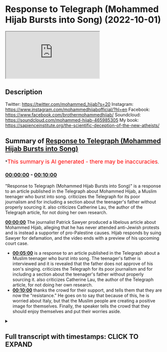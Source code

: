 # Response to Telegraph (Mohammed Hijab Bursts into Song) (2022-10-01)

<iframe loading='lazy' src='https://www.youtube.com/embed/ffi2vmGVz8o'></iframe>

## Description

Twitter: https://twitter.com/mohammed_hijab?s=20
Instagram: https://www.instagram.com/mohammedhijabofficial/?hl=en
Facebook: https://www.facebook.com/brothermohammedhijab/
Soundcloud: https://soundcloud.com/mohammed-hijab-465985305
My book: https://sapienceinstitute.org/the-scientific-deception-of-the-new-atheists/

## Summary of [Response to Telegraph (Mohammed Hijab Bursts into Song)](https://www.youtube.com/watch?v=ffi2vmGVz8o)


*<span style="color:red; font-size:125%">This summary is AI generated - there may be inaccuracies</span>.

### [00:00:00](https://www.youtube.com/watch?v=ffi2vmGVz8o&t=0) - [00:10:00](https://www.youtube.com/watch?v=ffi2vmGVz8o&t=600)

 "Response to Telegraph (Mohammed Hijab Bursts into Song)" is a response to an article published in the Telegraph about Mohammed Hijab, a Muslim teenager who burst into song.  criticizes the Telegraph for its poor journalism and for including a section about the teenager's father without properly sourcing it.  also criticizes Catherine Lau, the author of the Telegraph article, for not doing her own research.

**[00:00:00](https://www.youtube.com/watch?v=ffi2vmGVz8o&t=0)** The journalist Patrick Sawyer produced a libelous article about Mohammed Hijab, alleging that he has never attended anti-Jewish protests and is instead a supporter of pro-Palestine causes. Hijab responds by suing Sawyer for defamation, and the video ends with a preview of his upcoming court case.
* **[00:05:00](https://www.youtube.com/watch?v=ffi2vmGVz8o&t=300)** is a response to an article published in the Telegraph about a Muslim teenager who burst into song. The teenager's father is interviewed and it is revealed that the father does not approve of his son's singing.  criticizes the Telegraph for its poor journalism and for including a section about the teenager's father without properly sourcing it.  also criticizes Catherine Lau, the author of the Telegraph article, for not doing her own research.
* **[00:10:00](https://www.youtube.com/watch?v=ffi2vmGVz8o&t=600)** thanks the crowd for their support, and tells them that they are now the "resistance." He goes on to say that because of this, he is worried about Italy, but that the Muslim people are creating a positive image for themselves. Finally, the speaker tells the crowd that they should enjoy themselves and put their worries aside.

<details><summary><h2>Full transcript with timestamps: CLICK TO EXPAND</h2></summary>

[0:00:00](https://youtu.be/ffi2vmGVz8o?t=0) Martina  
[0:00:13](https://youtu.be/ffi2vmGVz8o?t=13) Patrick Sawyer  
[0:00:15](https://youtu.be/ffi2vmGVz8o?t=15) a senior journalist at the telegraph who  
[0:00:18](https://youtu.be/ffi2vmGVz8o?t=18) produced a piece about me  
[0:00:20](https://youtu.be/ffi2vmGVz8o?t=20) some time ago  
[0:00:23](https://youtu.be/ffi2vmGVz8o?t=23) a completely libelous piece where he  
[0:00:27](https://youtu.be/ffi2vmGVz8o?t=27) misrepresents me  
[0:00:29](https://youtu.be/ffi2vmGVz8o?t=29) completely in fact forget about just  
[0:00:31](https://youtu.be/ffi2vmGVz8o?t=31) misrepresenting me he misrepresents the  
[0:00:34](https://youtu.be/ffi2vmGVz8o?t=34) entire situation  
[0:00:35](https://youtu.be/ffi2vmGVz8o?t=35) in Leicester between the hindutva and  
[0:00:38](https://youtu.be/ffi2vmGVz8o?t=38) the Muslim people let's take a look at  
[0:00:40](https://youtu.be/ffi2vmGVz8o?t=40) what he looks like  
[0:00:42](https://youtu.be/ffi2vmGVz8o?t=42) because it's already on the public  
[0:00:44](https://youtu.be/ffi2vmGVz8o?t=44) record he's got a an open Twitter  
[0:00:46](https://youtu.be/ffi2vmGVz8o?t=46) account there's no problems here in fact  
[0:00:48](https://youtu.be/ffi2vmGVz8o?t=48) he was showing pictures of me as well in  
[0:00:50](https://youtu.be/ffi2vmGVz8o?t=50) fact mentioning where I live  
[0:00:53](https://youtu.be/ffi2vmGVz8o?t=53) I think he lives in Middlesex London  
[0:00:55](https://youtu.be/ffi2vmGVz8o?t=55) just to return the favor to him since he  
[0:00:58](https://youtu.be/ffi2vmGVz8o?t=58) has tried to expose where I live no  
[0:01:00](https://youtu.be/ffi2vmGVz8o?t=60) problem you live in Middlesex London I  
[0:01:03](https://youtu.be/ffi2vmGVz8o?t=63) think it is anyway  
[0:01:05](https://youtu.be/ffi2vmGVz8o?t=65) no matter this individual will now have  
[0:01:08](https://youtu.be/ffi2vmGVz8o?t=68) to present himself  
[0:01:10](https://youtu.be/ffi2vmGVz8o?t=70) in a court of law  
[0:01:12](https://youtu.be/ffi2vmGVz8o?t=72) because he is officially being sued now  
[0:01:15](https://youtu.be/ffi2vmGVz8o?t=75) whether or not he wins the case  
[0:01:17](https://youtu.be/ffi2vmGVz8o?t=77) is aside the point the fact that you  
[0:01:20](https://youtu.be/ffi2vmGVz8o?t=80) decided to misrepresent me in the ways  
[0:01:22](https://youtu.be/ffi2vmGVz8o?t=82) that you have  
[0:01:24](https://youtu.be/ffi2vmGVz8o?t=84) means now that you will be  
[0:01:25](https://youtu.be/ffi2vmGVz8o?t=85) inconvenienced with a court case  
[0:01:29](https://youtu.be/ffi2vmGVz8o?t=89) but what wouldn't be known is that I  
[0:01:32](https://youtu.be/ffi2vmGVz8o?t=92) actually gave you an opportunity to make  
[0:01:34](https://youtu.be/ffi2vmGVz8o?t=94) reasonable retractions I recorded the  
[0:01:38](https://youtu.be/ffi2vmGVz8o?t=98) conversation that I had with you in kind  
[0:01:39](https://youtu.be/ffi2vmGVz8o?t=99) and in that conversation I went through  
[0:01:42](https://youtu.be/ffi2vmGVz8o?t=102) piece by piece  
[0:01:45](https://youtu.be/ffi2vmGVz8o?t=105) what exactly was misrepresentative about  
[0:01:49](https://youtu.be/ffi2vmGVz8o?t=109) that article  
[0:01:50](https://youtu.be/ffi2vmGVz8o?t=110) the first thing I said to you as you can  
[0:01:53](https://youtu.be/ffi2vmGVz8o?t=113) hear  
[0:01:54](https://youtu.be/ffi2vmGVz8o?t=114) will you be able to hear is that I have  
[0:01:57](https://youtu.be/ffi2vmGVz8o?t=117) never  
[0:01:58](https://youtu.be/ffi2vmGVz8o?t=118) and will never  
[0:02:00](https://youtu.be/ffi2vmGVz8o?t=120) or don't have the time or any kind of  
[0:02:02](https://youtu.be/ffi2vmGVz8o?t=122) inclination  
[0:02:04](https://youtu.be/ffi2vmGVz8o?t=124) to attend supposed  
[0:02:06](https://youtu.be/ffi2vmGVz8o?t=126) anti-jewish protests  
[0:02:09](https://youtu.be/ffi2vmGVz8o?t=129) the only ever protests I've attended  
[0:02:12](https://youtu.be/ffi2vmGVz8o?t=132) or spearheaded or been a party to  
[0:02:16](https://youtu.be/ffi2vmGVz8o?t=136) are pro-palissinian protests and unless  
[0:02:19](https://youtu.be/ffi2vmGVz8o?t=139) in your mind  
[0:02:21](https://youtu.be/ffi2vmGVz8o?t=141) the two Notions are equivalent  
[0:02:24](https://youtu.be/ffi2vmGVz8o?t=144) then this is nothing but pure  
[0:02:27](https://youtu.be/ffi2vmGVz8o?t=147) misrepresentation and in fact not just  
[0:02:30](https://youtu.be/ffi2vmGVz8o?t=150) that it's a clear attempt by the media  
[0:02:34](https://youtu.be/ffi2vmGVz8o?t=154) to employ  
[0:02:36](https://youtu.be/ffi2vmGVz8o?t=156) this kind of  
[0:02:39](https://youtu.be/ffi2vmGVz8o?t=159) censoriousness  
[0:02:41](https://youtu.be/ffi2vmGVz8o?t=161) or to create a culture of sensoriousness  
[0:02:45](https://youtu.be/ffi2vmGVz8o?t=165) for individuals who are activists for  
[0:02:47](https://youtu.be/ffi2vmGVz8o?t=167) the Palestinian cause by labeling them  
[0:02:50](https://youtu.be/ffi2vmGVz8o?t=170) with the worst kind of labels I have to  
[0:02:53](https://youtu.be/ffi2vmGVz8o?t=173) break it to you not only is this unfair  
[0:02:58](https://youtu.be/ffi2vmGVz8o?t=178) is it illegal in this country for you to  
[0:03:01](https://youtu.be/ffi2vmGVz8o?t=181) say something like that but also  
[0:03:04](https://youtu.be/ffi2vmGVz8o?t=184) it is something which now demonstrates  
[0:03:07](https://youtu.be/ffi2vmGVz8o?t=187) your desperation and the fact that  
[0:03:10](https://youtu.be/ffi2vmGVz8o?t=190) you've lost the argument  
[0:03:12](https://youtu.be/ffi2vmGVz8o?t=192) the fact is this  
[0:03:15](https://youtu.be/ffi2vmGVz8o?t=195) I have had conversations with Jewish  
[0:03:17](https://youtu.be/ffi2vmGVz8o?t=197) people debates with Jewish people  
[0:03:20](https://youtu.be/ffi2vmGVz8o?t=200) debates with Zionist people countless  
[0:03:22](https://youtu.be/ffi2vmGVz8o?t=202) debates  
[0:03:24](https://youtu.be/ffi2vmGVz8o?t=204) countless debates  
[0:03:26](https://youtu.be/ffi2vmGVz8o?t=206) and all of them were favorable to me as  
[0:03:29](https://youtu.be/ffi2vmGVz8o?t=209) you can see with the hundred actually  
[0:03:31](https://youtu.be/ffi2vmGVz8o?t=211) not hundreds of thousands I would say  
[0:03:33](https://youtu.be/ffi2vmGVz8o?t=213) tens of millions of people who have  
[0:03:35](https://youtu.be/ffi2vmGVz8o?t=215) viewed such debates I've even produced a  
[0:03:37](https://youtu.be/ffi2vmGVz8o?t=217) book on the matter of Zionist terrorism  
[0:03:44](https://youtu.be/ffi2vmGVz8o?t=224) and so after the public  
[0:03:47](https://youtu.be/ffi2vmGVz8o?t=227) have seen this and millions of people  
[0:03:49](https://youtu.be/ffi2vmGVz8o?t=229) have been affected  
[0:03:51](https://youtu.be/ffi2vmGVz8o?t=231) and that the white top the intellectual  
[0:03:54](https://youtu.be/ffi2vmGVz8o?t=234) white towel has been thrown in  
[0:03:57](https://youtu.be/ffi2vmGVz8o?t=237) this is what you have to resort to Now  
[0:03:59](https://youtu.be/ffi2vmGVz8o?t=239) isn't it you now have to resort instead  
[0:04:02](https://youtu.be/ffi2vmGVz8o?t=242) of trying to defeat me with facts  
[0:04:05](https://youtu.be/ffi2vmGVz8o?t=245) and scholarly references and citations  
[0:04:08](https://youtu.be/ffi2vmGVz8o?t=248) now it's anti-jewish okay  
[0:04:12](https://youtu.be/ffi2vmGVz8o?t=252) even though there are unequivocal  
[0:04:14](https://youtu.be/ffi2vmGVz8o?t=254) statements on this very channel of me  
[0:04:17](https://youtu.be/ffi2vmGVz8o?t=257) speaking against anti-Semitism but let's  
[0:04:19](https://youtu.be/ffi2vmGVz8o?t=259) disregard that not even mention that and  
[0:04:22](https://youtu.be/ffi2vmGVz8o?t=262) refer to me as answer Jewish does that  
[0:04:24](https://youtu.be/ffi2vmGVz8o?t=264) you do you think you have  
[0:04:26](https://youtu.be/ffi2vmGVz8o?t=266) proven yourself to be victorious  
[0:04:28](https://youtu.be/ffi2vmGVz8o?t=268) in so doing or is this a great defeat  
[0:04:31](https://youtu.be/ffi2vmGVz8o?t=271) for you  
[0:04:32](https://youtu.be/ffi2vmGVz8o?t=272) and for for all I know you're you are an  
[0:04:35](https://youtu.be/ffi2vmGVz8o?t=275) Italian man  
[0:04:37](https://youtu.be/ffi2vmGVz8o?t=277) you're an Italian man you've got you've  
[0:04:39](https://youtu.be/ffi2vmGVz8o?t=279) got no dog in the fight anyway but of  
[0:04:41](https://youtu.be/ffi2vmGVz8o?t=281) course you're working for the telegraph  
[0:04:44](https://youtu.be/ffi2vmGVz8o?t=284) and the telegraph has its own history  
[0:04:47](https://youtu.be/ffi2vmGVz8o?t=287) secondly  
[0:04:49](https://youtu.be/ffi2vmGVz8o?t=289) you mentioned other things in the  
[0:04:50](https://youtu.be/ffi2vmGVz8o?t=290) article which I explained to you I've  
[0:04:51](https://youtu.be/ffi2vmGVz8o?t=291) never said you say he's a  
[0:04:54](https://youtu.be/ffi2vmGVz8o?t=294) self-described scholar  
[0:04:57](https://youtu.be/ffi2vmGVz8o?t=297) or self-proclaimed scholar  
[0:04:59](https://youtu.be/ffi2vmGVz8o?t=299) I've never made such Proclamation  
[0:05:03](https://youtu.be/ffi2vmGVz8o?t=303) and I explicitly told you on the phone  
[0:05:05](https://youtu.be/ffi2vmGVz8o?t=305) that that was the case you lied again  
[0:05:07](https://youtu.be/ffi2vmGVz8o?t=307) and said yes I found it on your website  
[0:05:09](https://youtu.be/ffi2vmGVz8o?t=309) you will not find any such statement on  
[0:05:11](https://youtu.be/ffi2vmGVz8o?t=311) my website now you may see this is a  
[0:05:13](https://youtu.be/ffi2vmGVz8o?t=313) point of triviality  
[0:05:15](https://youtu.be/ffi2vmGVz8o?t=315) but it's not trivial for me because if  
[0:05:16](https://youtu.be/ffi2vmGVz8o?t=316) you're a journalist who's Integris the  
[0:05:20](https://youtu.be/ffi2vmGVz8o?t=320) point is you're meant to be able to  
[0:05:22](https://youtu.be/ffi2vmGVz8o?t=322) quote things properly  
[0:05:23](https://youtu.be/ffi2vmGVz8o?t=323) and if you're incompetent negligent  
[0:05:26](https://youtu.be/ffi2vmGVz8o?t=326) foolish  
[0:05:27](https://youtu.be/ffi2vmGVz8o?t=327) low IQ to the point where you can't even  
[0:05:30](https://youtu.be/ffi2vmGVz8o?t=330) copy and paste things properly something  
[0:05:33](https://youtu.be/ffi2vmGVz8o?t=333) at year 10 can do a competent year 10  
[0:05:35](https://youtu.be/ffi2vmGVz8o?t=335) can do forget about that even a year  
[0:05:37](https://youtu.be/ffi2vmGVz8o?t=337) eight or nine can do  
[0:05:38](https://youtu.be/ffi2vmGVz8o?t=338) in this country then what are you doing  
[0:05:41](https://youtu.be/ffi2vmGVz8o?t=341) as a senior journalist in something like  
[0:05:43](https://youtu.be/ffi2vmGVz8o?t=343) the telegraph  
[0:05:45](https://youtu.be/ffi2vmGVz8o?t=345) thirdly  
[0:05:46](https://youtu.be/ffi2vmGVz8o?t=346) he actually starts speaking about my  
[0:05:48](https://youtu.be/ffi2vmGVz8o?t=348) relationship with my father  
[0:05:50](https://youtu.be/ffi2vmGVz8o?t=350) I want to know why and he says I spoke  
[0:05:53](https://youtu.be/ffi2vmGVz8o?t=353) to a close relative  
[0:05:55](https://youtu.be/ffi2vmGVz8o?t=355) by the way you couldn't have spoken to a  
[0:05:58](https://youtu.be/ffi2vmGVz8o?t=358) close relative because I don't have many  
[0:06:00](https://youtu.be/ffi2vmGVz8o?t=360) close relatives in this country  
[0:06:03](https://youtu.be/ffi2vmGVz8o?t=363) and in fact the ones that I do have in  
[0:06:06](https://youtu.be/ffi2vmGVz8o?t=366) this country were broad for the most  
[0:06:08](https://youtu.be/ffi2vmGVz8o?t=368) part and it's impossible for you to have  
[0:06:11](https://youtu.be/ffi2vmGVz8o?t=371) such information in fact if you had  
[0:06:14](https://youtu.be/ffi2vmGVz8o?t=374) spoken to a close relative can you  
[0:06:16](https://youtu.be/ffi2vmGVz8o?t=376) please reveal the source because I'm  
[0:06:18](https://youtu.be/ffi2vmGVz8o?t=378) telling you that it is practically  
[0:06:21](https://youtu.be/ffi2vmGVz8o?t=381) operationally impossible but for you to  
[0:06:24](https://youtu.be/ffi2vmGVz8o?t=384) include a section on an article related  
[0:06:27](https://youtu.be/ffi2vmGVz8o?t=387) to Hindu hindutva Muslim tensions about  
[0:06:30](https://youtu.be/ffi2vmGVz8o?t=390) my relationship with my father not only  
[0:06:33](https://youtu.be/ffi2vmGVz8o?t=393) demonstrates the height the epitome of  
[0:06:36](https://youtu.be/ffi2vmGVz8o?t=396) desperation shows the public the extent  
[0:06:40](https://youtu.be/ffi2vmGVz8o?t=400) to which you  
[0:06:42](https://youtu.be/ffi2vmGVz8o?t=402) are trying to spin smear or you're  
[0:06:45](https://youtu.be/ffi2vmGVz8o?t=405) involved in the smear campaign against  
[0:06:47](https://youtu.be/ffi2vmGVz8o?t=407) me  
[0:06:49](https://youtu.be/ffi2vmGVz8o?t=409) but now you've become famous  
[0:06:52](https://youtu.be/ffi2vmGVz8o?t=412) yes not only inconvenienced  
[0:06:54](https://youtu.be/ffi2vmGVz8o?t=414) you thought you could put up this  
[0:06:55](https://youtu.be/ffi2vmGVz8o?t=415) article you and Catherine Lau let's take  
[0:06:57](https://youtu.be/ffi2vmGVz8o?t=417) a picture of C Catherine Lau for some  
[0:06:59](https://youtu.be/ffi2vmGVz8o?t=419) reason she is someone who's on this  
[0:07:01](https://youtu.be/ffi2vmGVz8o?t=421) article she hasn't contacted me at all  
[0:07:04](https://youtu.be/ffi2vmGVz8o?t=424) she didn't do any of her own checks  
[0:07:07](https://youtu.be/ffi2vmGVz8o?t=427) checks at all so she puts her name on an  
[0:07:10](https://youtu.be/ffi2vmGVz8o?t=430) article like this I know that she is a  
[0:07:13](https://youtu.be/ffi2vmGVz8o?t=433) feminist maybe she's agitated by my  
[0:07:15](https://youtu.be/ffi2vmGVz8o?t=435) anti-feminist views maybe she is  
[0:07:17](https://youtu.be/ffi2vmGVz8o?t=437) agitated by me somehow or some reason  
[0:07:19](https://youtu.be/ffi2vmGVz8o?t=439) maybe she wants to maybe maybe maybe  
[0:07:21](https://youtu.be/ffi2vmGVz8o?t=441) she's just trying to get climbed you  
[0:07:23](https://youtu.be/ffi2vmGVz8o?t=443) know the career ladder  
[0:07:25](https://youtu.be/ffi2vmGVz8o?t=445) what people will do nowadays to climb a  
[0:07:28](https://youtu.be/ffi2vmGVz8o?t=448) karelada what's next we're going to do  
[0:07:30](https://youtu.be/ffi2vmGVz8o?t=450) next for climbing career ladder transmit  
[0:07:31](https://youtu.be/ffi2vmGVz8o?t=451) somebody a community not mention the  
[0:07:34](https://youtu.be/ffi2vmGVz8o?t=454) fact that there's a hindutva problem in  
[0:07:36](https://youtu.be/ffi2vmGVz8o?t=456) Leicester which is a far right  
[0:07:39](https://youtu.be/ffi2vmGVz8o?t=459) radical  
[0:07:40](https://youtu.be/ffi2vmGVz8o?t=460) organization that if anybody knew  
[0:07:43](https://youtu.be/ffi2vmGVz8o?t=463) yes if anybody knew if its roots  
[0:07:47](https://youtu.be/ffi2vmGVz8o?t=467) connected to the RSS  
[0:07:50](https://youtu.be/ffi2vmGVz8o?t=470) the second Chief of which actually  
[0:07:51](https://youtu.be/ffi2vmGVz8o?t=471) praised the Holocaust and called for one  
[0:07:55](https://youtu.be/ffi2vmGVz8o?t=475) all of that has been is conspicuously  
[0:07:58](https://youtu.be/ffi2vmGVz8o?t=478) absent in your article but you want to  
[0:08:01](https://youtu.be/ffi2vmGVz8o?t=481) focus on Muhammad hijab and his  
[0:08:02](https://youtu.be/ffi2vmGVz8o?t=482) relationship with his father  
[0:08:07](https://youtu.be/ffi2vmGVz8o?t=487) do you think this is good reporting and  
[0:08:08](https://youtu.be/ffi2vmGVz8o?t=488) good journalism is this in the public  
[0:08:09](https://youtu.be/ffi2vmGVz8o?t=489) interest  
[0:08:11](https://youtu.be/ffi2vmGVz8o?t=491) I don't think this is in the public  
[0:08:12](https://youtu.be/ffi2vmGVz8o?t=492) interest but both of you collaborated on  
[0:08:14](https://youtu.be/ffi2vmGVz8o?t=494) this point so I'm wondering why  
[0:08:16](https://youtu.be/ffi2vmGVz8o?t=496) Catherine Lau  
[0:08:18](https://youtu.be/ffi2vmGVz8o?t=498) why you put your name to such a thing  
[0:08:22](https://youtu.be/ffi2vmGVz8o?t=502) didn't you think it would drag you down  
[0:08:23](https://youtu.be/ffi2vmGVz8o?t=503) as well did you think there would be no  
[0:08:25](https://youtu.be/ffi2vmGVz8o?t=505) consequence to such  
[0:08:28](https://youtu.be/ffi2vmGVz8o?t=508) a written piece did you think there'll  
[0:08:30](https://youtu.be/ffi2vmGVz8o?t=510) be no legal consequence no PR  
[0:08:33](https://youtu.be/ffi2vmGVz8o?t=513) consequence you're dealing with a public  
[0:08:35](https://youtu.be/ffi2vmGVz8o?t=515) figure  
[0:08:36](https://youtu.be/ffi2vmGVz8o?t=516) who has a viewership  
[0:08:39](https://youtu.be/ffi2vmGVz8o?t=519) which is comparable to the telegraph  
[0:08:41](https://youtu.be/ffi2vmGVz8o?t=521) itself  
[0:08:44](https://youtu.be/ffi2vmGVz8o?t=524) are you mad  
[0:08:45](https://youtu.be/ffi2vmGVz8o?t=525) did you think there was not going to be  
[0:08:47](https://youtu.be/ffi2vmGVz8o?t=527) a response  
[0:08:50](https://youtu.be/ffi2vmGVz8o?t=530) how can you throw stones when you live  
[0:08:52](https://youtu.be/ffi2vmGVz8o?t=532) in a glass house  
[0:08:54](https://youtu.be/ffi2vmGVz8o?t=534) your viewership is restricted to the  
[0:08:55](https://youtu.be/ffi2vmGVz8o?t=535) United Kingdom  
[0:08:57](https://youtu.be/ffi2vmGVz8o?t=537) our viewership is not restricted to the  
[0:08:59](https://youtu.be/ffi2vmGVz8o?t=539) United Kingdom now you've become famous  
[0:09:01](https://youtu.be/ffi2vmGVz8o?t=541) in all kinds of countries  
[0:09:04](https://youtu.be/ffi2vmGVz8o?t=544) you go to Malaysia somehow isn't that  
[0:09:06](https://youtu.be/ffi2vmGVz8o?t=546) Patrick Sauer isn't that the liar  
[0:09:09](https://youtu.be/ffi2vmGVz8o?t=549) you go to uh any Arab country oh it's  
[0:09:12](https://youtu.be/ffi2vmGVz8o?t=552) not the liar  
[0:09:13](https://youtu.be/ffi2vmGVz8o?t=553) that tried to defame  
[0:09:15](https://youtu.be/ffi2vmGVz8o?t=555) one of our guys  
[0:09:17](https://youtu.be/ffi2vmGVz8o?t=557) well  
[0:09:19](https://youtu.be/ffi2vmGVz8o?t=559) even if you go to Italy you're ashamed  
[0:09:22](https://youtu.be/ffi2vmGVz8o?t=562) to journalism you are a disgrace the  
[0:09:25](https://youtu.be/ffi2vmGVz8o?t=565) journalism you're a disgrace to the  
[0:09:27](https://youtu.be/ffi2vmGVz8o?t=567) Italian people the Italian people the  
[0:09:29](https://youtu.be/ffi2vmGVz8o?t=569) good Italian people in fact you've put  
[0:09:32](https://youtu.be/ffi2vmGVz8o?t=572) us in a position  
[0:09:33](https://youtu.be/ffi2vmGVz8o?t=573) where you have made the people see the  
[0:09:36](https://youtu.be/ffi2vmGVz8o?t=576) extent to which the new Mavericks  
[0:09:39](https://youtu.be/ffi2vmGVz8o?t=579) the new outcasts are in fact this Muslim  
[0:09:42](https://youtu.be/ffi2vmGVz8o?t=582) population in Britain  
[0:09:44](https://youtu.be/ffi2vmGVz8o?t=584) why are you so desperate to paint them  
[0:09:46](https://youtu.be/ffi2vmGVz8o?t=586) out in a bad way  
[0:09:48](https://youtu.be/ffi2vmGVz8o?t=588) because you know  
[0:09:50](https://youtu.be/ffi2vmGVz8o?t=590) you know that Islam and Islamic  
[0:09:53](https://youtu.be/ffi2vmGVz8o?t=593) civilization  
[0:09:55](https://youtu.be/ffi2vmGVz8o?t=595) is something which you're trying to put  
[0:09:57](https://youtu.be/ffi2vmGVz8o?t=597) your foot on it's the sleeping giant  
[0:09:59](https://youtu.be/ffi2vmGVz8o?t=599) which if it wakes up  
[0:10:02](https://youtu.be/ffi2vmGVz8o?t=602) all kinds of things will take place  
[0:10:03](https://youtu.be/ffi2vmGVz8o?t=603) you're trying your best  
[0:10:06](https://youtu.be/ffi2vmGVz8o?t=606) but we are now the resistance the legal  
[0:10:09](https://youtu.be/ffi2vmGVz8o?t=609) resistance  
[0:10:10](https://youtu.be/ffi2vmGVz8o?t=610) and I say this from a  
[0:10:12](https://youtu.be/ffi2vmGVz8o?t=612) movement perspective  
[0:10:14](https://youtu.be/ffi2vmGVz8o?t=614) we are now  
[0:10:16](https://youtu.be/ffi2vmGVz8o?t=616) like the farmers in Italy so now we you  
[0:10:20](https://youtu.be/ffi2vmGVz8o?t=620) put us on a bad mood Patrick's hour  
[0:10:23](https://youtu.be/ffi2vmGVz8o?t=623) and now I'm sorry to say I'm worried for  
[0:10:26](https://youtu.be/ffi2vmGVz8o?t=626) Italy maybe it's going in a fascistic  
[0:10:28](https://youtu.be/ffi2vmGVz8o?t=628) direction hopefully it's not  
[0:10:30](https://youtu.be/ffi2vmGVz8o?t=630) but uh  
[0:10:32](https://youtu.be/ffi2vmGVz8o?t=632) we have become the Mavericks now the  
[0:10:34](https://youtu.be/ffi2vmGVz8o?t=634) anti-established Mavericks the Muslim  
[0:10:36](https://youtu.be/ffi2vmGVz8o?t=636) people and you're helping us  
[0:10:39](https://youtu.be/ffi2vmGVz8o?t=639) create this image  
[0:10:41](https://youtu.be/ffi2vmGVz8o?t=641) so what I have to say to put us in a  
[0:10:43](https://youtu.be/ffi2vmGVz8o?t=643) good mood  
[0:10:44](https://youtu.be/ffi2vmGVz8o?t=644) is  
[0:11:13](https://youtu.be/ffi2vmGVz8o?t=673) foreign  
[0:11:20](https://youtu.be/ffi2vmGVz8o?t=680) [Applause]  
[0:11:21](https://youtu.be/ffi2vmGVz8o?t=681) [Laughter]  
[0:11:25](https://youtu.be/ffi2vmGVz8o?t=685) [Applause]  
</details>